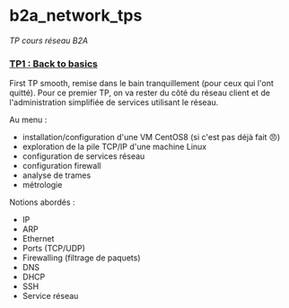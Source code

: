 # b2a_network_tps
*TP cours réseau B2A*

### [TP1 : Back to basics](/TP1)
First TP smooth, remise dans le bain tranquillement (pour ceux qui l'ont quitté). Pour ce premier TP, on va rester du côté du réseau client et de l'administration simplifiée de services utilisant le réseau.

Au menu :
* installation/configuration d'une VM CentOS8 (si c'est pas déjà fait 😠)
* exploration de la pile TCP/IP d'une machine Linux
* configuration de services réseau
* configuration firewall
* analyse de trames
* métrologie

Notions abordés :
* IP
* ARP
* Ethernet
* Ports (TCP/UDP)
* Firewalling (filtrage de paquets)
* DNS
* DHCP
* SSH
* Service réseau
